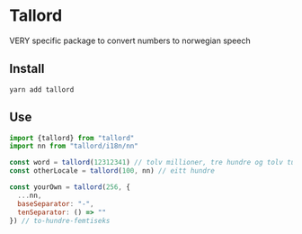 # Tallord
VERY specific package to convert numbers to norwegian speech

## Install
`yarn add tallord`

## Use
```javascript
import {tallord} from "tallord"
import nn from "tallord/i18n/nn"

const word = tallord(12312341) // tolv millioner, tre hundre og tolv tusen, tre hundre og førtién
const otherLocale = tallord(100, nn) // eitt hundre 

const yourOwn = tallord(256, {
  ...nn,
  baseSeparator: "-",
  tenSeparator: () => ""
}) // to-hundre-femtiseks
```
